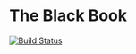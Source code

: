 # The Black Book
[![Build Status](https://travis-ci.org/trianglefraternitymtu/blackbook.svg?branch=master)](https://travis-ci.org/trianglefraternitymtu/blackbook)
